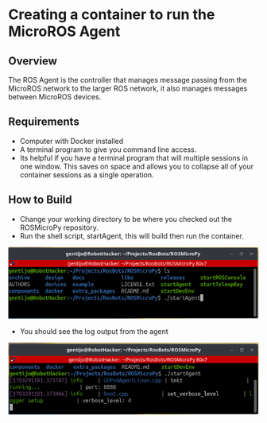 # Creating a container to run the MicroROS Agent

## Overview
 The ROS Agent is the controller that manages message passing from the MicroROS network to the larger ROS network, it also manages messages between MicroROS devices.

## Requirements
+ Computer with Docker installed
+ A terminal program to give you command line access. 
+ Its helpful if you have a terminal program that will multiple sessions in one window. This saves on space and allows you to collapse all of your container sessions as a single operation.

## How to Build
 + Change your working directory to be where you checked out the ROSMicroPy repository.
 + Run the shell script, startAgent, this will build then run the container.
 
[ ![]( ../images/startAgent.png ) ]( ../images/startAgent.png )

 + You should see the log output from the agent

 
[ ![]( ../images/runningAgent.png ) ]( ../images/runningAgent.png )

